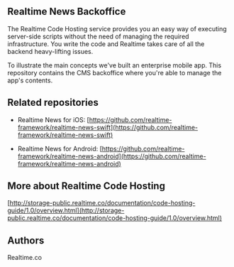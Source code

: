 ## Realtime News Backoffice
The Realtime Code Hosting service provides you an easy way of executing server-side scripts without the need of managing the required infrastructure. You write the code and Realtime takes care of all the backend heavy-lifting issues.

To illustrate the main concepts we've built an enterprise mobile app. This repository contains the CMS backoffice where you're able to manage the app's contents.

## Related repositories

- Realtime News for iOS: [https://github.com/realtime-framework/realtime-news-swift](https://github.com/realtime-framework/realtime-news-swift)

- Realtime News for Android: [https://github.com/realtime-framework/realtime-news-android](https://github.com/realtime-framework/realtime-news-android)



## More about Realtime Code Hosting
[http://storage-public.realtime.co/documentation/code-hosting-guide/1.0/overview.html](http://storage-public.realtime.co/documentation/code-hosting-guide/1.0/overview.html)

## Authors
Realtime.co


